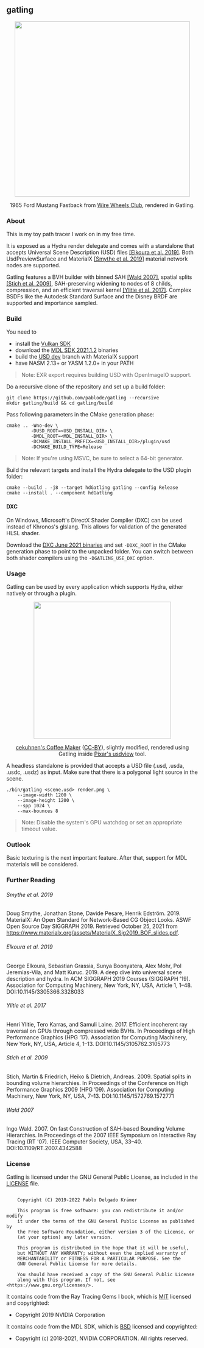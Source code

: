 
## gatling

<p align="middle">
  <a href="http://pablode.com/gatling/wwc_mustang.png"><img width=460 src="http://pablode.com/gatling/wwc_mustang_sm.png" /></a>
</p>
<p align="middle">
  1965 Ford Mustang Fastback from <a href="https://wirewheelsclub.com/models/1965-ford-mustang-fastback/">Wire Wheels Club</a>, rendered in Gatling.
</p>

### About

This is my toy path tracer I work on in my free time.

It is exposed as a Hydra render delegate and comes with a standalone that accepts Universal Scene Description (USD) files [\[Elkoura et al. 2019\]](#user-content-elkoura-et-al-2019). Both UsdPreviewSurface and MaterialX [\[Smythe et al. 2019\]](#user-content-smythe-et-al-2019) material network nodes are supported.

Gatling features a BVH builder with binned SAH [\[Wald 2007\]](#user-content-wald-2007), spatial splits [\[Stich et al. 2009\]](#user-content-stich-et-al-2009), SAH-preserving widening to nodes of 8 childs, compression, and an efficient traversal kernel [\[Ylitie et al. 2017\]](#user-content-ylitie-et-al-2017). Complex BSDFs like the Autodesk Standard Surface and the Disney BRDF are supported and importance sampled.

### Build

You need to

- install the <a href="https://vulkan.lunarg.com/">Vulkan SDK</a>
- download the <a href="https://developer.nvidia.com/nvidia-mdl-sdk-get-started">MDL SDK 2021.1.2</a> binaries
- build the <a href="https://github.com/PixarAnimationStudios/USD/commit/52b5a63f88ac99daa1b27fcad50a34a23422ed3c">USD dev</a> branch with MaterialX support
- have NASM 2.13+ or YASM 1.2.0+ in your PATH

> Note: EXR export requires building USD with OpenImageIO support.

Do a recursive clone of the repository and set up a build folder:
```
git clone https://github.com/pablode/gatling --recursive
mkdir gatling/build && cd gatling/build
```

Pass following parameters in the CMake generation phase:
```
cmake .. -Wno-dev \
         -DUSD_ROOT=<USD_INSTALL_DIR> \
         -DMDL_ROOT=<MDL_INSTALL_DIR> \
         -DCMAKE_INSTALL_PREFIX=<USD_INSTALL_DIR>/plugin/usd
         -DCMAKE_BUILD_TYPE=Release
```

> Note: If you're using MSVC, be sure to select a 64-bit generator.

Build the relevant targets and install the Hydra delegate to the USD plugin folder:
```
cmake --build . -j8 --target hdGatling gatling --config Release
cmake --install . --component hdGatling
```

#### DXC

On Windows, Microsoft's DirectX Shader Compiler (DXC) can be used instead of Khronos's glslang. This allows for validation of the generated HLSL shader.

Download the <a href="https://github.com/microsoft/DirectXShaderCompiler/releases/tag/v1.6.2106">DXC June 2021 binaries</a> and set `-DDXC_ROOT` in the CMake generation phase to point to the unpacked folder. You can switch between both shader compilers using the `-DGATLING_USE_DXC` option.

### Usage

Gatling can be used by every application which supports Hydra, either natively or through a plugin.

<p align="middle">
  <a href="http://pablode.com/gatling/usdview_coffeemaker.png"><img width=360 src="http://pablode.com/gatling/usdview_coffeemaker_sm.png" /></a>
</p>
<p align="middle">
  <a href="https://www.blendswap.com/blend/16368">cekuhnen's Coffee Maker</a> (<a href="https://creativecommons.org/licenses/by/2.0/legalcode">CC-BY</a>), slightly modified, rendered using Gatling inside <a href="https://graphics.pixar.com/usd/docs/USD-Toolset.html#USDToolset-usdview">Pixar's usdview</a> tool.
</p>

A headless standalone is provided that accepts a USD file (.usd, .usda, .usdc, .usdz) as input. Make sure that there is a polygonal light source in the scene.

```
./bin/gatling <scene.usd> render.png \
    --image-width 1200 \
    --image-height 1200 \
    --spp 1024 \
    --max-bounces 8
```

> Note: Disable the system's GPU watchdog or set an appropriate timeout value.

### Outlook

Basic texturing is the next important feature. After that, support for MDL materials will be considered.

### Further Reading

###### Smythe et al. 2019
Doug Smythe, Jonathan Stone, Davide Pesare, Henrik Edström. 2019. MaterialX: An Open Standard for Network-Based CG Object Looks. ASWF Open Source Day SIGGRAPH 2019. Retrieved October 25, 2021 from https://www.materialx.org/assets/MaterialX_Sig2019_BOF_slides.pdf.

###### Elkoura et al. 2019
George Elkoura, Sebastian Grassia, Sunya Boonyatera, Alex Mohr, Pol Jeremias-Vila, and Matt Kuruc. 2019. A deep dive into universal scene description and hydra. In ACM SIGGRAPH 2019 Courses (SIGGRAPH '19). Association for Computing Machinery, New York, NY, USA, Article 1, 1–48. DOI:10.1145/3305366.3328033

###### Ylitie et al. 2017
Henri Ylitie, Tero Karras, and Samuli Laine. 2017. Efficient incoherent ray traversal on GPUs through compressed wide BVHs. In Proceedings of High Performance Graphics (HPG ’17). Association for Computing Machinery, New York, NY, USA, Article 4, 1–13. DOI:10.1145/3105762.3105773

###### Stich et al. 2009
Stich, Martin & Friedrich, Heiko & Dietrich, Andreas. 2009. Spatial splits in bounding volume hierarchies. In Proceedings of the Conference on High Performance Graphics 2009 (HPG ’09). Association for Computing Machinery, New York, NY, USA, 7–13. DOI:10.1145/1572769.1572771

###### Wald 2007
Ingo Wald. 2007. On fast Construction of SAH-based Bounding Volume Hierarchies. In Proceedings of the 2007 IEEE Symposium on Interactive Ray Tracing (RT '07). IEEE Computer Society, USA, 33–40. DOI:10.1109/RT.2007.4342588

### License

Gatling is licensed under the GNU General Public License, as included in the [LICENSE](LICENSE) file.

```

    Copyright (C) 2019-2022 Pablo Delgado Krämer

    This program is free software: you can redistribute it and/or modify
    it under the terms of the GNU General Public License as published by
    the Free Software Foundation, either version 3 of the License, or
    (at your option) any later version.

    This program is distributed in the hope that it will be useful,
    but WITHOUT ANY WARRANTY; without even the implied warranty of
    MERCHANTABILITY or FITNESS FOR A PARTICULAR PURPOSE. See the
    GNU General Public License for more details.

    You should have received a copy of the GNU General Public License
    along with this program. If not, see <https://www.gnu.org/licenses/>.

```

It contains code from the Ray Tracing Gems I book, which is [MIT](docs/licenses/LICENSE.MIT.rtgems) licensed and copyrighted:

* Copyright 2019 NVIDIA Corporation

It contains code from the MDL SDK, which is [BSD](docs/licenses/LICENSE.BSD-3.mdl-sdk) licensed and copyrighted:

* Copyright (c) 2018-2021, NVIDIA CORPORATION. All rights reserved.
